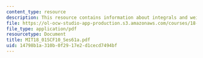 ```yaml
---
content_type: resource
description: This resource contains information about integrals and weighted averages.
file: https://ol-ocw-studio-app-production.s3.amazonaws.com/courses/18-01sc-single-variable-calculus-fall-2010/14798b1a310b0f2917e2d1cecd7494bf_MIT18_01SCF10_Ses61a.pdf
file_type: application/pdf
resourcetype: Document
title: MIT18_01SCF10_Ses61a.pdf
uid: 14798b1a-310b-0f29-17e2-d1cecd7494bf
---
```

